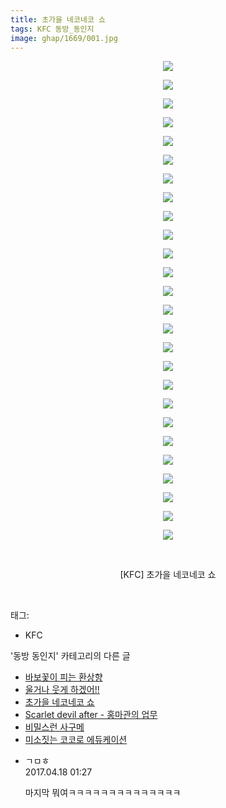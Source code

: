 ```yaml
---
title: 초가을 네코네코 쇼
tags: KFC 동방_동인지
image: ghap/1669/001.jpg
---
```

<div class="article">
<p style="text-align: center; clear: none; float: none;"><img src="{{ site.nasurl }}/ghap/1669/001.jpg"/></p>
<p style="text-align: center; clear: none; float: none;"><img src="{{ site.nasurl }}/ghap/1669/002.jpg"/></p>
<p style="text-align: center; clear: none; float: none;"><img src="{{ site.nasurl }}/ghap/1669/003.jpg"/></p>
<p style="text-align: center; clear: none; float: none;"><img src="{{ site.nasurl }}/ghap/1669/004.jpg"/></p>
<p style="text-align: center; clear: none; float: none;"><img src="{{ site.nasurl }}/ghap/1669/005.jpg"/></p>
<p style="text-align: center; clear: none; float: none;"><img src="{{ site.nasurl }}/ghap/1669/006.jpg"/></p>
<p style="text-align: center; clear: none; float: none;"><img src="{{ site.nasurl }}/ghap/1669/007.jpg"/></p>
<p style="text-align: center; clear: none; float: none;"><img src="{{ site.nasurl }}/ghap/1669/008.jpg"/></p>
<p style="text-align: center; clear: none; float: none;"><img src="{{ site.nasurl }}/ghap/1669/009.jpg"/></p>
<p style="text-align: center; clear: none; float: none;"><img src="{{ site.nasurl }}/ghap/1669/010.jpg"/></p>
<p style="text-align: center; clear: none; float: none;"><img src="{{ site.nasurl }}/ghap/1669/011.jpg"/></p>
<p style="text-align: center; clear: none; float: none;"><img src="{{ site.nasurl }}/ghap/1669/012.jpg"/></p>
<p style="text-align: center; clear: none; float: none;"><img src="{{ site.nasurl }}/ghap/1669/013.jpg"/></p>
<p style="text-align: center; clear: none; float: none;"><img src="{{ site.nasurl }}/ghap/1669/014.jpg"/></p>
<p style="text-align: center; clear: none; float: none;"><img src="{{ site.nasurl }}/ghap/1669/015.jpg"/></p>
<p style="text-align: center; clear: none; float: none;"><img src="{{ site.nasurl }}/ghap/1669/016.jpg"/></p>
<p style="text-align: center; clear: none; float: none;"><img src="{{ site.nasurl }}/ghap/1669/017.jpg"/></p>
<p style="text-align: center; clear: none; float: none;"><img src="{{ site.nasurl }}/ghap/1669/018.jpg"/></p>
<p style="text-align: center; clear: none; float: none;"><img src="{{ site.nasurl }}/ghap/1669/019.jpg"/></p>
<p style="text-align: center; clear: none; float: none;"><img src="{{ site.nasurl }}/ghap/1669/020.jpg"/></p>
<p style="text-align: center; clear: none; float: none;"><img src="{{ site.nasurl }}/ghap/1669/021.jpg"/></p>
<p style="text-align: center; clear: none; float: none;"><img src="{{ site.nasurl }}/ghap/1669/022.jpg"/></p>
<p style="text-align: center; clear: none; float: none;"><img src="{{ site.nasurl }}/ghap/1669/023.jpg"/></p>
<p style="text-align: center; clear: none; float: none;"><img src="{{ site.nasurl }}/ghap/1669/024.jpg"/></p>
<p style="text-align: center; clear: none; float: none;"><img src="{{ site.nasurl }}/ghap/1669/025.jpg"/></p>
<p style="text-align: center; clear: none; float: none;"><img src="{{ site.nasurl }}/ghap/1669/026.jpg"/></p>
<p style="text-align: center; clear: none; float: none;"><br/></p>
<p style="text-align: center; clear: none; float: none;">[KFC] 초가을 네코네코 쇼</p>
<p><br/></p>
</div><div class="tagTrail">
<p>태그: </p>
<ul>
<li>KFC</li>
</ul>
</div><div class="another">
<p>'동방 동인지' 카테고리의 다른 글</p>
<ul>
<li><a href="/2016-08-18-ghap_1671">바보꽃이 피는 환상향</a></li>
<li><a href="/2016-08-18-ghap_1670">울거나 웃게 하겠어!!</a></li>
<li><a href="/2016-08-18-ghap_1669">초가을 네코네코 쇼</a></li>
<li><a href="/2016-08-18-ghap_1667">Scarlet devil after - 홍마관의 업무</a></li>
<li><a href="/2016-08-18-ghap_1666">비밀스런 사구메</a></li>
<li><a href="/2016-08-18-ghap_1665">미소짓는 코코로 에듀케이션</a></li>
</ul>
</div><div class="cb_module cb_fluid">
<div class="cb_wrt cb_profile">
<div class="comment">
<ul>
<li class="cb_thumb_off" id="comment14967554">
<div class="cb_comment_area">
<div class="cb_info_area">
<div class="cb_section">
<span class="cb_nick_name">ㄱㅁㅎ</span>
</div>
<div class="cb_section">
<span class="cb_date">2017.04.18 01:27 </span>
</div>
</div>
<div class="cb_dsc_comment">
<p class="cb_dsc">
											마지막 뭐여ㅋㅋㅋㅋㅋㅋㅋㅋㅋㅋㅋㅋㅋㅋ
										</p>
</div>
</div></li>
</ul>
</div>
</div><!-- commentList close -->
</div>